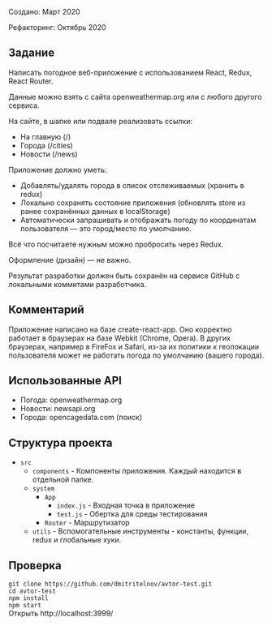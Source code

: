 Создано: Март 2020

Рефакторинг: Октябрь 2020

## Задание

Написать погодное веб-приложение с использованием React, Redux, React Router.

Данные можно взять с сайта openweathermap.org или с любого другого сервиса.

На сайте, в шапке или подвале реализовать ссылки:
- На главную (/)
- Города (/cities)
- Новости (/news)

Приложение должно уметь:
- Добавлять/удалять города в список отслеживаемых (хранить в redux)
- Локально сохранять состояние приложения (обновлять store из ранее сохранённых данных в localStorage)
- Автоматически запрашивать и отображать погоду по координатам пользователя — это город/место по умолчанию.

Всё что посчитаете нужным можно пробросить через Redux.

Оформление (дизайн) — не важно.

Результат разработки должен быть сохранён на сервисе GitHub с локальными коммитами разработчика.

## Комментарий

Приложение написано на базе create-react-app. 
Оно корректно работает в браузерах на базе Webkit (Chrome, Opera). В других браузерах, например в FireFox и Safari, из-за их политики к геолокации пользователя может не работать погода по умолчанию (вашего города).

## Использованные API

- Погода: openweathermap.org
- Новости: newsapi.org
- Города: opencagedata.com (поиск)

## Структура проекта

- `src`
    - `components` - Компоненты приложения. Каждый находится в отдельной папке.
    - `system` 
        - `App` 
            - `index.js` - Входная точка в приложение
            - `test.js` - Обертка для среды тестирования
        - `Router` - Маршрутизатор 
    - `utils` - Вспомогательные инструменты - константы, функции, redux и глобальные хуки. 
    
## Проверка

`git clone https://github.com/dmitritelnov/avtor-test.git` <br/>
`cd avtor-test` <br/>
`npm install` <br/>
`npm start` <br/>
Открыть http://localhost:3999/